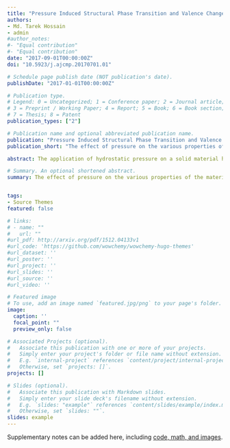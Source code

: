 ```yaml
---
title: "Pressure Induced Structural Phase Transition and Valence Change"
authors:
- Md. Tarek Hossain
- admin
#author_notes:
#- "Equal contribution"
#- "Equal contribution"
date: "2017-09-01T00:00:00Z"
doi: "10.5923/j.ajcmp.20170701.01"

# Schedule page publish date (NOT publication's date).
publishDate: "2017-01-01T00:00:00Z"

# Publication type.
# Legend: 0 = Uncategorized; 1 = Conference paper; 2 = Journal article;
# 3 = Preprint / Working Paper; 4 = Report; 5 = Book; 6 = Book section;
# 7 = Thesis; 8 = Patent
publication_types: ["2"]

# Publication name and optional abbreviated publication name.
publication: "Pressure Induced Structural Phase Transition and Valence Change"
publication_short: "The effect of pressure on the various properties of the material, such as structural behavior, crystal lattice behavior, magnetic behaviors of magnetic material and transport behavior like electrical resistivity."

abstract: The application of hydrostatic pressure on a solid material has a direct effect on the extra-nuclear electronic states of the constituent atoms in the material. In this work, we have studied the effect of pressure on the various properties of the material, such as structural behavior, crystal lattice behavior, magnetic behaviors of magnetic material and transport behavior like electrical resistivity. We have calculated the Ce valency change in some compounds of cerium monochalcogenides CeX (X= O, S, Se and Te) and cerium monopnictides CeX (X= P, As, Sb and Bi). In doing this task, we have reproduced the reported experimental pressure-volume relationships of the compounds using the Birch equation of state. The corresponding pressure-volume relationships of these compounds for stable trivalent cerium have also been calculated using the same Birch equation. Clear effect of pressure on the cerium valency has been realized for each compound from the present calculation.

# Summary. An optional shortened abstract.
summary: The effect of pressure on the various properties of the material, such as structural behavior, crystal lattice behavior, magnetic behaviors of magnetic material and transport behavior like electrical resistivity.


tags:
- Source Themes
featured: false

# links:
# - name: ""
#   url: ""
#url_pdf: http://arxiv.org/pdf/1512.04133v1
#url_code: 'https://github.com/wowchemy/wowchemy-hugo-themes'
#url_dataset: ''
#url_poster: ''
#url_project: ''
#url_slides: ''
#url_source: ''
#url_video: ''

# Featured image
# To use, add an image named `featured.jpg/png` to your page's folder. 
image:
  caption: ''
  focal_point: ""
  preview_only: false

# Associated Projects (optional).
#   Associate this publication with one or more of your projects.
#   Simply enter your project's folder or file name without extension.
#   E.g. `internal-project` references `content/project/internal-project/index.md`.
#   Otherwise, set `projects: []`.
projects: []

# Slides (optional).
#   Associate this publication with Markdown slides.
#   Simply enter your slide deck's filename without extension.
#   E.g. `slides: "example"` references `content/slides/example/index.md`.
#   Otherwise, set `slides: ""`.
slides: example
---
```




Supplementary notes can be added here, including [code, math, and images](https://wowchemy.com/docs/writing-markdown-latex/).
